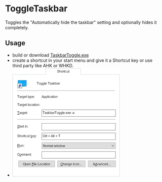 # ToggleTaskbar
Toggles the "Automatically hide the taskbar" setting and optionally hides it completely.

## Usage
- build or download [TaskbarToggle.exe](https://github.com/Demitrix2k/Taskbar-Toggler/releases/tag/Release)
- create a shortcut in your start menu and give it a Shortcut key or use third party like AHK or WHKD.
- ![screenshot of shortcut properties](shortcut.png)
